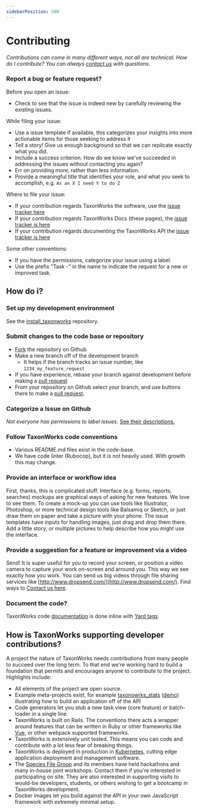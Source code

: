 ```yaml
---
sidebarPosition: 500
---
```


# Contributing
_Contributions can come in many different ways, not all are technical. How do I contribute? You can always [contact us](/about/Contact) with questions._

### Report a bug or feature request?
Before you open an issue:
* Check to see that the issue is indeed new by carefully reviewing the existing issues.

While filing your issue:
* Use a issue template if available, this categorizes your insights into more actionable items for those seeking to address it
* Tell a story! Give us enough background so that we can replicate exactly what you did. 
* Include a success criterion.  How do we know we've succeeded in addressing the issues without contacting you again?
* Err on providing more, rather than less information.
* Provide a meaningful title that identifies your role, and what you seek to accomplish, e.g. `As an X I need Y to do Z`

Where to file your issue:
  * If your contribution regards TaxonWorks the software, use the [issue tracker here](https://github.com/SpeciesFileGroup/taxonworks/issues)
  * If your contribution regards TaxonWorks Docs (these pages), the [issue tracker is here](https://github.com/SpeciesFileGroup/taxonworks_docs/issues)
  * If your contribution regards documenting the TaxonWorks API the [issue tracker is here](https://github.com/SpeciesFileGroup/taxonworks_api/issues)

Some other conventions:
  * If you have the permissions, categorize your issue using a label.
  * Use the prefix "Task -" in the name to indicate the request for a new or improved task.

## How do i?

### Set up my development environment
See the [install_taxonworks](https://github.com/SpeciesFileGroup/install_taxonworks) repository.

### Submit changes to the code base or repository 
* [Fork](https://help.github.com/articles/fork-a-repo/) the repository on Github
* Make a new branch off of the development branch
  - It helps if the branch tracks an issue number, like `1234_my_feature_request`
* If you have experience, rebase your branch against development before making a [pull request](/about/Glossary#Pull-request) 
* From your repository on Github select your branch, and use buttons there to make a [pull request](/about/Glossary#Pull-request).

### Categorize a Issue on Github
_Not everyone has permissions to label issues._
[See their descriptions.](https://github.com/SpeciesFileGroup/taxonworks/labels)

### Follow TaxonWorks code conventions
* Various README.md files exist in the code-base.
* We have code linter (Rubocop), but it is not heavily used. With growth this may change.

### Provide an interface or workflow idea
  First, thanks, this is complicated stuff.  Interface (e.g. forms, reports, searches) mockups are graphical ways of asking for new features. We love to see them. To create a mock-up you can use tools like Illustrator, Photoshop, or more technical design tools like Balsamiq or Sketch, or just draw them on paper and take a picture with your phone. The issue templates have inputs for handling images, just drag and drop them there. Add a little story, or multiple pictures to help describe how you might use the interface.

### Provide a suggestion for a feature or improvement via a video
Send! It is super useful for you to record your screen, or position a video camera to capture your work on-screen and arround you. This way we see exactly how you work. You can send us big videos through file sharing services like [http://www.dropsend.com/](http://www.dropsend.com/). Find ways to [Contact us here](/about/Contact).

### Document the code?
TaxonWorks code [documentation](http://rdoc.taxonworks.org) is done inline with [Yard tags](http://rdoc.info/gems/yard/file/docs/Tags.md). 

## How is TaxonWorks supporting developer contributions?
A project the nature of TaxonWorks needs contributions from many people to succeed over the long term. To that end we're working hard to build a foundation that permits and encourages anyone to contribute to the project. Highlights include:
* All elements of the project are open source.
* Example meta-projects exist, for example [taxonowrks_stats](https://github.com/SpeciesFileGroup/taxonworks_stats) ([demo](https://stats.taxonworks.org)) illustrating how to build an application off of the API 
* Code generators let you stub a new task view (core feature) or batch-loader in a single line.  
* TaxonWorks is built on Rails. The conventions there acts a wrapper around features that can be written in Ruby or other frameworks like [Vue](https://vuejs.org/), or other webpack supported frameworks.
* TaxonWorks is extensively unit tested.  This means you can code and contribute with a lot less fear of breaking things.
* TaxonWorks is deployed in production in [Kubernetes](https://kubernetes.io/), cutting edge application deployment and management software.
* The [Species File Group](https://speciesfilegroup.org) and its members have held hackathons and many in-house joint workshops. Contact them if you're interested in participating on site.  They are also interested in supporting visits to would-be developers, students, or others wishing to get a bootcamp in TaxonWorks development.
* Docker images let you build against the API in your own JavaScript framework with extremely minimal setup.
